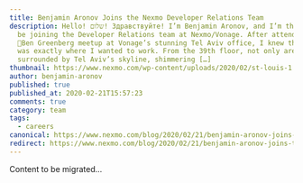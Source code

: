 ```yaml
---
title: Benjamin Aronov Joins the Nexmo Developer Relations Team
description: Hello! שלום! Здравствуйте! I’m Benjamin Aronov, and I’m thrilled to
  be joining the Developer Relations team at Nexmo/Vonage. After attending a
  🥑Ben Greenberg meetup at Vonage’s stunning Tel Aviv office, I knew that this
  was exactly where I wanted to work. From the 39th floor, not only are you
  surrounded by Tel Aviv’s skyline, shimmering […]
thumbnail: https://www.nexmo.com/wp-content/uploads/2020/02/st-louis-1.jpg
author: benjamin-aronov
published: true
published_at: 2020-02-21T15:57:23
comments: true
category: team
tags:
  - careers
canonical: https://www.nexmo.com/blog/2020/02/21/benjamin-aronov-joins-the-nexmo-developer-relations-team-dr
redirect: https://www.nexmo.com/blog/2020/02/21/benjamin-aronov-joins-the-nexmo-developer-relations-team-dr
---
```

Content to be migrated...
